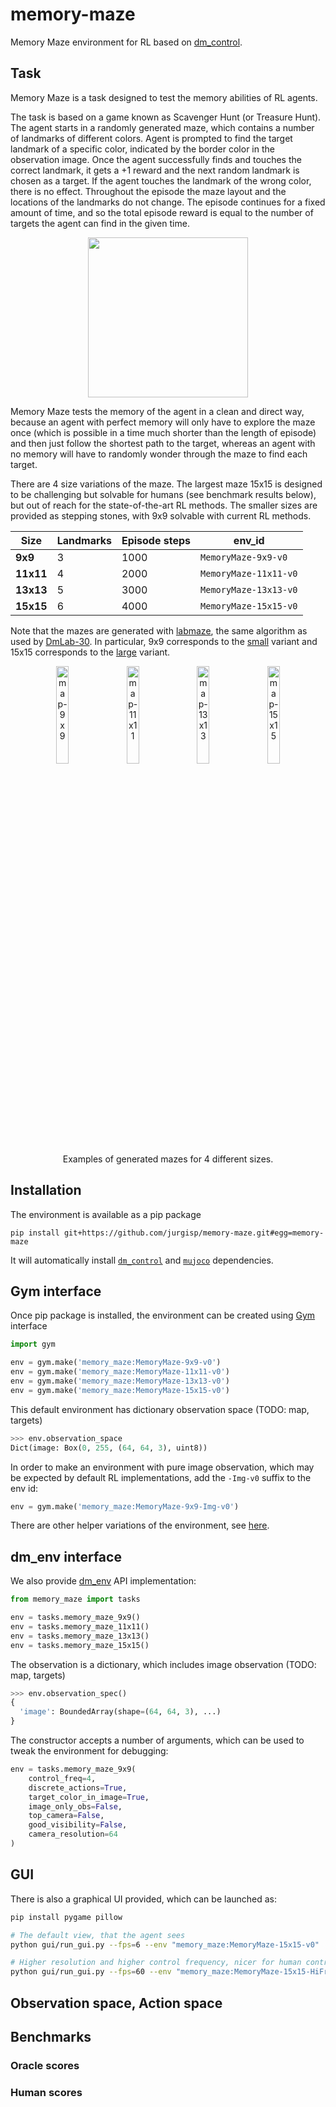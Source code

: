 # memory-maze

Memory Maze environment for RL based on [dm_control](https://github.com/deepmind/dm_control).

## Task

Memory Maze is a task designed to test the memory abilities of RL agents.

The task is based on a game known as Scavenger Hunt (or Treasure Hunt). The agent starts in a randomly generated maze, which contains a number of landmarks of different colors. Agent is prompted to find the target landmark of a specific color, indicated by the border color in the observation image. Once the agent successfully finds and touches the correct landmark, it gets a +1 reward and the next random landmark is chosen as a target. If the agent touches the landmark of the wrong color, there is no effect. Throughout the episode the maze layout and the locations of the landmarks do not change. The episode continues for a fixed amount of time, and so the total episode reward is equal to the number of targets the agent can find in the given time. 

<p align="center">
    <img width="256" src="https://user-images.githubusercontent.com/3135115/177040240-847f0f0d-b20b-4652-83c3-a486f6f22c22.gif">
</p>

Memory Maze tests the memory of the agent in a clean and direct way, because an agent with perfect memory will only have to explore the maze once (which is possible in a time much shorter than the length of episode) and then just follow the shortest path to the target, whereas an agent with no memory will have to randomly wonder through the maze to find each target.

There are 4 size variations of the maze. The largest maze 15x15 is designed to be challenging but solvable for humans (see benchmark results below), but out of reach for the state-of-the-art RL methods. The smaller sizes are provided as stepping stones, with 9x9 solvable with current RL methods.

| Size      | Landmarks | Episode steps | env_id                |
|-----------|-----------|---------------|-----------------------|
| **9x9**   | 3         | 1000          | `MemoryMaze-9x9-v0`   |
| **11x11** | 4         | 2000          | `MemoryMaze-11x11-v0` |
| **13x13** | 5         | 3000          | `MemoryMaze-13x13-v0` |
| **15x15** | 6         | 4000          | `MemoryMaze-15x15-v0` |

Note that the mazes are generated with [labmaze](https://github.com/deepmind/labmaze), the same algorithm as used by [DmLab-30](https://github.com/deepmind/lab/tree/master/game_scripts/levels/contributed/dmlab30). In particular, 9x9 corresponds to the [small](https://github.com/deepmind/lab/tree/master/game_scripts/levels/contributed/dmlab30#goal-locations-small) variant and 15x15 corresponds to the [large](https://github.com/deepmind/lab/tree/master/game_scripts/levels/contributed/dmlab30#goal-locations-large) variant.

<p align="center">
    <img width="20%" alt="map-9x9" src="https://user-images.githubusercontent.com/3135115/177040204-fbf3b558-d063-49d3-9973-ae113137782f.png">
    &nbsp;
    <img width="20%" alt="map-11x11" src="https://user-images.githubusercontent.com/3135115/177040184-16ccb614-b897-44db-ab2c-7ae66e14c007.png">
    &nbsp;
    <img width="20%" alt="map-13x13" src="https://user-images.githubusercontent.com/3135115/177040164-d3edb11f-de6a-4c17-bce2-38e539639f40.png">
    &nbsp;
    <img width="20%" alt="map-15x15" src="https://user-images.githubusercontent.com/3135115/177040126-b9a0f861-b15b-492c-9216-89502e8f8ae9.png">
    <br/>
    Examples of generated mazes for 4 different sizes.
</p>

## Installation

The environment is available as a pip package
```
pip install git+https://github.com/jurgisp/memory-maze.git#egg=memory-maze
```
It will automatically install [`dm_control`](https://github.com/deepmind/dm_control) and [`mujoco`](https://github.com/deepmind/mujoco) dependencies.

## Gym interface

Once pip package is installed, the environment can be created using [Gym](https://github.com/openai/gym) interface

```python
import gym

env = gym.make('memory_maze:MemoryMaze-9x9-v0')
env = gym.make('memory_maze:MemoryMaze-11x11-v0')
env = gym.make('memory_maze:MemoryMaze-13x13-v0')
env = gym.make('memory_maze:MemoryMaze-15x15-v0')
```

This default environment has dictionary observation space (TODO: map, targets)
```python
>>> env.observation_space
Dict(image: Box(0, 255, (64, 64, 3), uint8))
```

In order to make an environment with pure image observation, which may be expected by default RL implementations, add the `-Img-v0` suffix to the env id:
```python
env = gym.make('memory_maze:MemoryMaze-9x9-Img-v0')
```

There are other helper variations of the environment, see [here](memory_maze/__init__.py).

## dm_env interface

We also provide [dm_env](https://github.com/deepmind/dm_env) API implementation:

```python
from memory_maze import tasks

env = tasks.memory_maze_9x9()
env = tasks.memory_maze_11x11()
env = tasks.memory_maze_13x13()
env = tasks.memory_maze_15x15()
```

The observation is a dictionary, which includes image observation (TODO: map, targets)
```python
>>> env.observation_spec()
{
  'image': BoundedArray(shape=(64, 64, 3), ...)
}
```

The constructor accepts a number of arguments, which can be used to tweak the environment for debugging:
```python
env = tasks.memory_maze_9x9(
    control_freq=4,
    discrete_actions=True,
    target_color_in_image=True,
    image_only_obs=False,
    top_camera=False,
    good_visibility=False,
    camera_resolution=64
)
```

## GUI

There is also a graphical UI provided, which can be launched as:

```bash
pip install pygame pillow

# The default view, that the agent sees
python gui/run_gui.py --fps=6 --env "memory_maze:MemoryMaze-15x15-v0"

# Higher resolution and higher control frequency, nicer for human control
python gui/run_gui.py --fps=60 --env "memory_maze:MemoryMaze-15x15-HiFreq-HD-v0"
```

## Observation space, Action space

## Benchmarks

### Oracle scores

### Human scores
